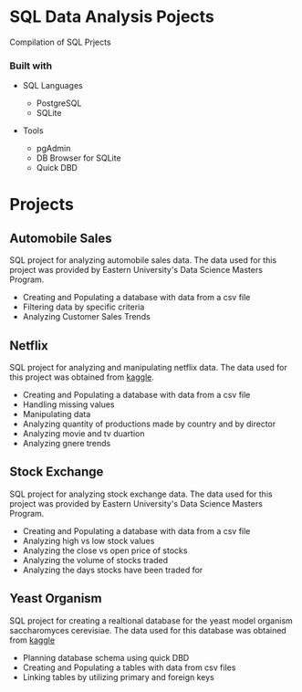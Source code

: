 # SQL Data Analysis Pojects
Compilation of SQL Prjects

### Built with

+ SQL Languages
	+ PostgreSQL
	+ SQLite

+ Tools
	+ pgAdmin
	+ DB Browser for SQLite
  + Quick DBD

# Projects

## Automobile Sales
SQL project for analyzing automobile sales data. The data used for this project was provided by Eastern University's Data Science Masters Program.
+ Creating and Populating a database with data from a csv file
+ Filtering data by specific criteria
+ Analyzing Customer Sales Trends


## Netflix
SQL project for analyzing and manipulating netflix data. The data used for this project was obtained from [kaggle](https://www.kaggle.com/datasets/paramvir705/netflix-dataset).
+ Creating and Populating a database with data from a csv file
+ Handling missing values
+ Manipulating data
+ Analyzing quantity of productions made by country and by director
+ Analyzing movie and tv duartion
+ Analyzing gnere trends


## Stock Exchange
SQL project for analyzing stock exchange data. The data used for this project was provided by Eastern University's Data Science Masters Program.
+ Creating and Populating a database with data from a csv file
+ Analyzing high vs low stock values
+ Analyzing the close vs open price of stocks
+ Analyzing the volume of stocks traded
+ Analyzing the days stocks have been traded for


## Yeast Organism
SQL project for creating a realtional database for the yeast model organism saccharomyces cerevisiae. The data used for this database was obtained from [kaggle](https://www.kaggle.com/datasets/costalaether/yeast-transcriptomics?select=conditions_annotation.csv)
+ Planning database schema using quick DBD
+ Creating and Populating a tables with data from csv files
+ Linking tables by utilizing primary and foreign keys

